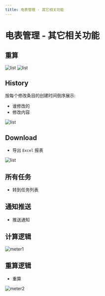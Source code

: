```yaml
---
title: 电表管理 - 其它相关功能
---
```


# 电表管理 - 其它相关功能

## 重算

<img :src="$withBase('/img/c12-1.png')" alt="list">

<img :src="$withBase('/img/c12-2.png')" alt="list">

## History
按每个修改条目的创建时间倒序展示:
- 谁修改的
- 修改内容

<img :src="$withBase('/img/c11-1.png')" alt="list">

## Download
- 导出 `Excel` 报表

<img :src="$withBase('/img/c11-2.png')" alt="list">

## 所有任务
- 转到任务列表

## 通知推送
- 推送通知

## 计算逻辑
<img :src="$withBase('/pu/meter1.svg')" alt="meter1">

## 重算逻辑
- 重算

<img :src="$withBase('/pu/meter2.svg')" alt="meter2">